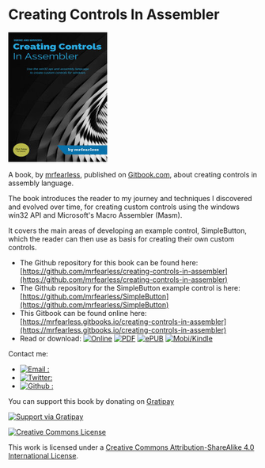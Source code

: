 # Creating Controls In Assembler

![](/cover_small.jpg)

A book, by [mrfearless](https://github.com/mrfearless), published on [Gitbook.com](/Gitbook.com), about creating controls in assembly language.

The book introduces the reader to my journey and techniques I discovered and evolved over time, for creating custom controls using the windows win32 API and Microsoft's Macro Assembler \(Masm\).

It covers the main areas of developing an example control, SimpleButton, which the reader can then use as basis for creating their own custom controls.

* The Github repository for this book can be found here: [https://github.com/mrfearless/creating-controls-in-assembler](https://github.com/mrfearless/creating-controls-in-assembler)
* The Github repository for the SimpleButton example control is here: [https://github.com/mrfearless/SimpleButton](https://github.com/mrfearless/SimpleButton)
* This Gitbook can be found online here: [https://mrfearless.gitbooks.io/creating-controls-in-assembler](https://mrfearless.gitbooks.io/creating-controls-in-assembler)
* Read or download:
  [![Online](https://img.shields.io/badge/gitbook-online-brightgreen.svg)](https://mrfearless.gitbooks.io/creating-controls-in-assembler) [![PDF](https://img.shields.io/badge/gitbook-pdf-green.svg)](https://www.gitbook.com/download/pdf/book/mrfearles/creating-controls-in-assembler) [![ePUB](https://img.shields.io/badge/gitbook-epub-yellowgreen.svg)](https://www.gitbook.com/download/epub/book/mrfearles/creating-controls-in-assembler) [![Mobi/Kindle](https://img.shields.io/badge/gitbook-mobi-yellow.svg)](https://www.gitbook.com/download/mobi/book/mrfearles/creating-controls-in-assembler)

Contact me:

* [![Email  :](https://img.shields.io/badge/email%20%20-contact%20%20%20%20-6C2FDE.svg)](mailto:fearless.is.my.name@gmail.com)
* [![Twitter:](https://img.shields.io/badge/twitter-fearless0%20%20-26A9E9.svg)](https://twitter.com/fearless0)
* [![Github :](https://img.shields.io/badge/github-mrfearless-7A8E97.svg)](https://github.com/mrfearless)

You can support this book by donating on [Gratipay](https://gratipay.com/custom-controls-in-assembler/)

[![Support via Gratipay](https://cdn.rawgit.com/gratipay/gratipay-badge/2.3.0/dist/gratipay.png)](https://gratipay.com/creating-controls-in-assembler/)

[![Creative Commons License](https://i.creativecommons.org/l/by-sa/4.0/88x31.png)](http://creativecommons.org/licenses/by-sa/4.0/)

This work is licensed under a [Creative Commons Attribution-ShareAlike 4.0 International License](http://creativecommons.org/licenses/by-sa/4.0/).


